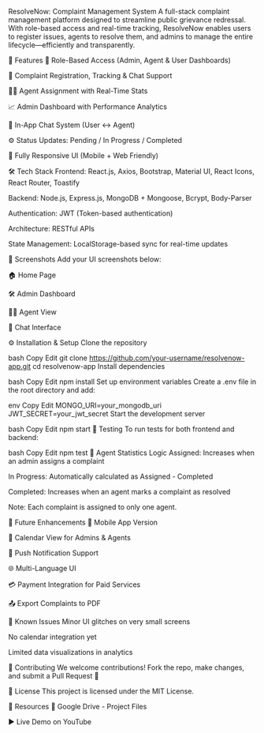 ResolveNow: Complaint Management System
A full-stack complaint management platform designed to streamline public grievance redressal. With role-based access and real-time tracking, ResolveNow enables users to register issues, agents to resolve them, and admins to manage the entire lifecycle—efficiently and transparently.

🚀 Features
👥 Role-Based Access (Admin, Agent & User Dashboards)

📝 Complaint Registration, Tracking & Chat Support

👨‍🔧 Agent Assignment with Real-Time Stats

📈 Admin Dashboard with Performance Analytics

💬 In-App Chat System (User ↔ Agent)

⚙️ Status Updates: Pending / In Progress / Completed

📲 Fully Responsive UI (Mobile + Web Friendly)

🛠️ Tech Stack
Frontend: React.js, Axios, Bootstrap, Material UI, React Icons, React Router, Toastify

Backend: Node.js, Express.js, MongoDB + Mongoose, Bcrypt, Body-Parser

Authentication: JWT (Token-based authentication)

Architecture: RESTful APIs

State Management: LocalStorage-based sync for real-time updates

📸 Screenshots
Add your UI screenshots below:

🏠 Home Page

🛠️ Admin Dashboard

👨‍🔧 Agent View

💬 Chat Interface

⚙️ Installation & Setup
Clone the repository

bash
Copy
Edit
git clone https://github.com/your-username/resolvenow-app.git
cd resolvenow-app
Install dependencies

bash
Copy
Edit
npm install
Set up environment variables
Create a .env file in the root directory and add:

env
Copy
Edit
MONGO_URI=your_mongodb_uri
JWT_SECRET=your_jwt_secret
Start the development server

bash
Copy
Edit
npm start
🧪 Testing
To run tests for both frontend and backend:

bash
Copy
Edit
npm test
🧠 Agent Statistics Logic
Assigned: Increases when an admin assigns a complaint

In Progress: Automatically calculated as Assigned - Completed

Completed: Increases when an agent marks a complaint as resolved

Note: Each complaint is assigned to only one agent.

📌 Future Enhancements
📱 Mobile App Version

📆 Calendar View for Admins & Agents

🔔 Push Notification Support

🌐 Multi-Language UI

💳 Payment Integration for Paid Services

📤 Export Complaints to PDF

🐞 Known Issues
Minor UI glitches on very small screens

No calendar integration yet

Limited data visualizations in analytics

🤝 Contributing
We welcome contributions!
Fork the repo, make changes, and submit a Pull Request 🚀

📄 License
This project is licensed under the MIT License.

🔗 Resources
📂 Google Drive - Project Files

▶️ Live Demo on YouTube

